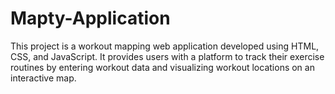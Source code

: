 # Mapty-Application
This project is a workout mapping web application developed using HTML, CSS, and JavaScript. It provides users with a platform to track their exercise routines by entering workout data and visualizing workout locations on an interactive map.
